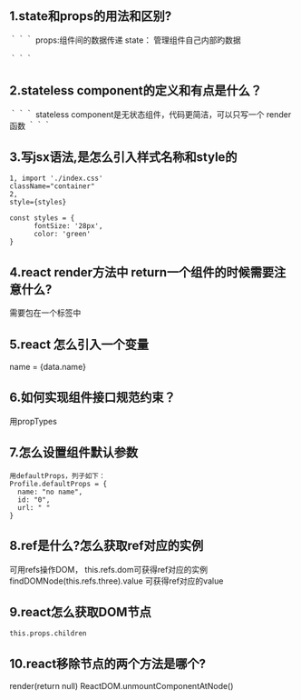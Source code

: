##  1.state和props的用法和区别?
｀｀｀
props:组件间的数据传递
state： 管理组件自己内部旳数据 

｀｀｀

##  2.stateless component的定义和有点是什么？

｀｀｀
stateless component是无状态组件，代码更简洁，可以只写一个 render 函数
｀｀｀

##  3.写jsx语法,是怎么引入样式名称和style的

```
1, import './index.css'
className="container"
2,
style={styles}

const styles = {
      fontSize: '28px',
      color: 'green'
}

```

##  4.react render方法中 return一个组件的时候需要注意什么?

需要包在一个标签中


##  5.react 怎么引入一个变量

name = {data.name}

##  6.如何实现组件接口规范约束？
用propTypes

##  7.怎么设置组件默认参数
```
用defaultProps，列子如下：
Profile.defaultProps = {
  name: "no name",
  id: "0",
  url: " "
}

```
##  8.ref是什么?怎么获取ref对应的实例
 可用refs操作DOM，
 this.refs.dom可获得ref对应的实例
findDOMNode(this.refs.three).value 可获得ref对应的value

##  9.react怎么获取DOM节点
    this.props.children

##  10.react移除节点的两个方法是哪个?
render(return null)
ReactDOM.unmountComponentAtNode()


